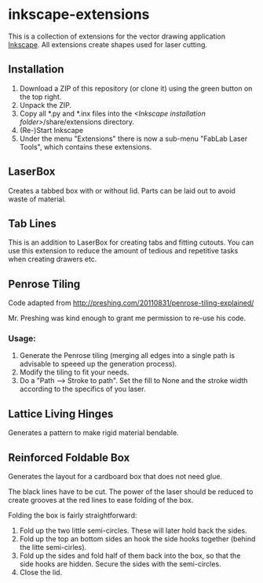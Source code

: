 # inkscape-extensions

This is a collection of extensions for the vector drawing application [Inkscape](https://inkscape.org/).
All extensions create shapes used for laser cutting.

## Installation

1. Download a ZIP of this repository (or clone it) using the green button on the top right.
1. Unpack the ZIP.
1. Copy all *.py and *.inx files into the *&lt;Inkscape installation folder>*/share/extensions directory.
1. (Re-)Start Inkscape
1. Under the menu "Extensions" there is now a sub-menu "FabLab Laser Tools", which contains these extensions.


## LaserBox

Creates a tabbed box with or without lid.
Parts can be laid out to avoid waste of material.

## Tab Lines

This is an addition to LaserBox for creating tabs and fitting cutouts.
You can use this extension to reduce the amount of tedious and
repetitive tasks when creating drawers etc.


## Penrose Tiling

Code adapted from http://preshing.com/20110831/penrose-tiling-explained/

Mr. Preshing was kind enough to grant me permission to re-use his code.

### Usage:

1. Generate the Penrose tiling (merging all edges into a single path is advisable to speeed up the generation process).
2. Modify the tiling to fit your needs.
3. Do a "Path --> Stroke to path". Set the fill to None and the stroke width according to the specifics of you laser.


## Lattice Living Hinges

Generates a pattern to make rigid material bendable.


## Reinforced Foldable Box

Generates the layout for a cardboard box that does not need glue.

The black lines have to be cut. The power of the laser should be reduced to create grooves at the red lines to ease
folding of the box.

Folding the box is fairly straightforward:

1. Fold up the two little semi-circles. These will later hold back the sides.
2. Fold up the top an bottom sides an hook the side hooks together (behind the litte semi-cirles).
3. Fold up the sides and fold half of them back into the box, so that the side hooks are hidden. Secure the sides with the semi-circles.
4. Close the lid.
